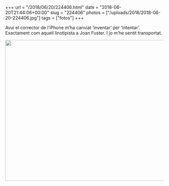 +++
url = "/2018/06/20/224406.html"
date = "2018-06-20T21:44:06+00:00"
slug = "224406"
photos = ["/uploads/2018/2018-06-20-224406.jpg"]
tags = ["fotos"]
+++

Avui el corrector de l’iPhone m’ha canviat ‘inventar’ per ‘intentar’. Exactament com aquell linotipista a Joan Fuster. I jo m’he sentit transportat.

<img src="/uploads/2018/2018-06-20-224406.jpg" width="600" height="450" />
